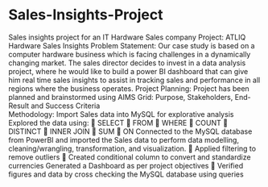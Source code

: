 # Sales-Insights-Project
Sales insights project for an IT Hardware Sales company 
Project: ATLIQ Hardware Sales Insights 
Problem Statement: Our case study is based on a computer hardware business which is facing challenges in a dynamically changing market. The sales director decides to invest in a data analysis project, where he would like to build a power BI dashboard that can give him real time sales insights to assist in tracking sales and performance in all regions where the business operates. 
Project Planning: Project has been planned and brainstormed using AIMS Grid: 
Purpose, Stakeholders, End-Result and Success Criteria  
Methodology: 
Import Sales data into MySQL for explorative analysis
Explored the data using: 
	SELECT
	FROM
	WHERE
	COUNT
	DISTINCT
	INNER JOIN
	SUM 
	ON 
Connected to the MySQL database from PowerBI and imported the Sales data to perform data modelling, cleaning/wrangling, transformation, and visualization. 
	Applied filtering to remove outliers
	Created conditional column to convert and standardize currencies 
Generated a Dashboard as per project objectives
	Verified figures and data by cross checking the MySQL database using queries 
